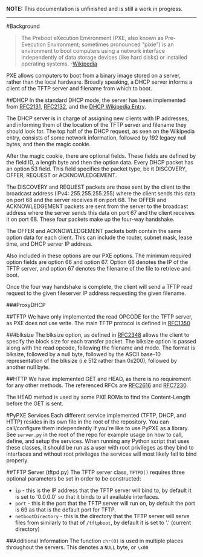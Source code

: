 **NOTE:** This documentation is unfinished and is still a work in progress.

---

#Background
>The Preboot eXecution Environment (PXE, also known as Pre-Execution Environment; sometimes pronounced "pixie") is an environment to boot computers using a network interface independently of data storage devices (like hard disks) or installed operating systems. -[Wikipedia](https://en.wikipedia.org/wiki/Preboot_Execution_Environment) 

PXE allows computers to boot from a binary image stored on a server, rather than the local hardware. Broadly speaking, a DHCP server informs a client of the TFTP server and filename from which to boot. 

##DHCP
In the standard DHCP mode, the server has been implemented from [RFC2131](http://www.ietf.org/rfc/rfc2131.txt), [RFC2132](http://www.ietf.org/rfc/rfc2132.txt), and the [DHCP Wikipedia Entry](https://en.wikipedia.org/wiki/Dynamic_Host_Configuration_Protocol).  

The DHCP server is in charge of assigning new clients with IP addresses, and informing them of the location of the TFTP server and filename they should look for. The top half of the DHCP request, as seen on the Wikipedia entry, consists of some network information, followed by 192 legacy null bytes, and then the magic cookie.  

After the magic cookie, there are optional fields. These fields are defined by the field ID, a length byte and then the option data. Every DHCP packet has an option 53 field. This field specifies the packet type, be it DISCOVERY, OFFER, REQUEST or ACKNOWLEDGEMENT.  

The DISCOVERY and REQUEST packets are those sent by the client to the broadcast address (IPv4: 255.255.255.255) where the client sends this data on port 68 and the server receives it on port 68. The OFFER and ACKNOWLEDGEMENT packets are sent from the server to the broadcast address where the server sends this data on port 67 and the client receives it on port 68. These four packets make up the four-way handshake.  

The OFFER and ACKNOWLEDGEMENT packets both contain the same option data for each client. This can include the router, subnet mask, lease time, and DHCP server IP address.

Also included in these options are our PXE options. The minimum required option fields are option 66 and option 67. Option 66 denotes the IP of the TFTP server, and option 67 denotes the filename of the file to retrieve and boot.  

Once the four way handshake is complete, the client will send a TFTP read request to the given fileserver IP address requesting the given filename.

###ProxyDHCP

##TFTP
We have only implemented the read OPCODE for the TFTP server, as PXE does not use write. The main TFTP protocol is defined in [RFC1350](http://www.ietf.org/rfc/rfc1350.txt)

###blksize
The blksize option, as defined in [RFC2348](http://www.ietf.org/rfc/rfc2348.txt) allows the client to specify the block size for each transfer packet. The blksize option is passed along with the read opcode, following the filename and mode. The format is blksize, followed by a null byte, followed by the ASCII base-10 representation of the blksize (i.e 512 rather than 0x200), followed by another null byte.

##HTTP
We have implemented GET and HEAD, as there is no requirement for any other methods. The referenced RFCs are [RFC2616](http://www.ietf.org/rfc/rfc2616.txt) and [RFC7230](http://www.ietf.org/rfc/rfc7230.txt).  

The HEAD method is used by some PXE ROMs to find the Content-Length before the GET is sent.

#PyPXE Services
Each different service implemented (TFTP, DHCP, and HTTP) resides in its own file in the root of the repository. You can call/configure them independently if you're like to use PyPXE as a library. See ```server.py``` in the root of the repo for example usage on how to call, define, and setup the services. When running any Python script that uses these classes, it should be run as a user with root privileges as they bind to interfaces and without root privileges the services will most likely fail to bind properly.

##TFTP Server (tftpd.py)
The TFTP server class, ```TFTPD()``` requires three optional parameters be set in order to be constructed:
* ```ip``` - this is the IP address that the TFTP server will bind to, by default it is set to '0.0.0.0' so that it binds to all available interfaces.
* ```port``` - this it the port that the TFTP server will run on, by default the port is 69 as that is the default port for TFTP.
* ```netbootDirectory``` - this is the directory that the TFTP server will serve files from similarly to that of ```/tftpboot```, by default it is set to '.' (current directory)

##Additional Information
The function ```chr(0)``` is used in multiple places throughout the servers. This denotes a ```NULL``` byte, or ```\x00```